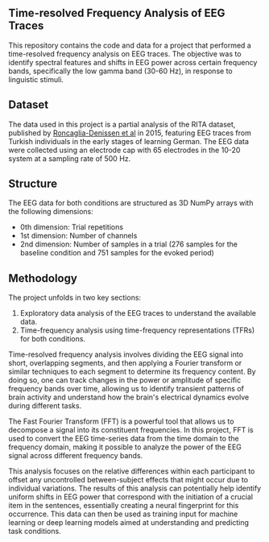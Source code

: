 ## Time-resolved Frequency Analysis of EEG Traces
This repository contains the code and data for a project that performed a time-resolved frequency analysis on EEG traces. The objective was to identify spectral features and shifts in EEG power across certain frequency bands, specifically the low gamma band (30-60 Hz), in response to linguistic stimuli.

## Dataset
The data used in this project is a partial analysis of the RITA dataset, published by [Roncaglia-Denissen et al](https://journals.sagepub.com/doi/10.1177/0267658314554497) in 2015, featuring EEG traces from Turkish individuals in the early stages of learning German. The EEG data were collected using an electrode cap with 65 electrodes in the 10-20 system at a sampling rate of 500 Hz.

## Structure
The EEG data for both conditions are structured as 3D NumPy arrays with the following dimensions:

- 0th dimension: Trial repetitions
- 1st dimension: Number of channels
- 2nd dimension: Number of samples in a trial (276 samples for the baseline condition and 751 samples for the evoked period)
  
## Methodology
The project unfolds in two key sections:

1) Exploratory data analysis of the EEG traces to understand the available data.
2) Time-frequency analysis using time-frequency representations (TFRs) for both conditions.

Time-resolved frequency analysis involves dividing the EEG signal into short, overlapping segments, and then applying a Fourier transform or similar techniques to each segment to determine its frequency content. By doing so, one can track changes in the power or amplitude of specific frequency bands over time, allowing us to identify transient patterns of brain activity and understand how the brain's electrical dynamics evolve during different tasks.

The Fast Fourier Transform (FFT) is a powerful tool that allows us to decompose a signal into its constituent frequencies. In this project, FFT is used to convert the EEG time-series data from the time domain to the frequency domain, making it possible to analyze the power of the EEG signal across different frequency bands. 

This analysis focuses on the relative differences within each participant to offset any uncontrolled between-subject effects that might occur due to individual variations. The results of this analysis can potentially help identify uniform shifts in EEG power that correspond with the initiation of a crucial item in the sentences, essentially creating a neural fingerprint for this occurrence. This data can then be used as training input for machine learning or deep learning models aimed at understanding and predicting task conditions.
